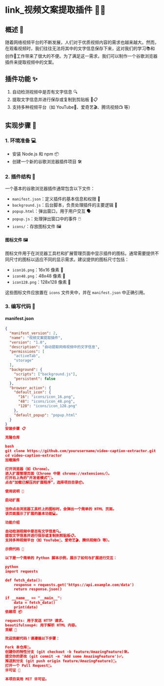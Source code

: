 # link_视频文案提取插件 🎥📝

## 概述 🌟

随着网络视频平台的不断发展，人们对于优质视频内容的需求也越来越大。然而，在观看视频时，我们往往无法将其中的文字信息保存下来，这对我们的学习📚和创作🎨工作带来了很大的不便。为了满足这一需求，我们可以制作一个谷歌浏览器插件来提取视频中的文案。

## 插件功能 ✨

1. 自动检测视频中是否有文字信息 🔍
2. 提取文字信息并进行保存或复制到剪贴板 💾📋
3. 支持多种视频平台（如 YouTube🎥、爱奇艺🎬、腾讯视频📺 等）

## 实现步骤 🚀

### 1. 环境准备 💻

- 安装 Node.js 和 npm 📦
- 创建一个新的谷歌浏览器插件项目 🛠️

### 2. 插件结构 📂

一个基本的谷歌浏览器插件通常包含以下文件：

- `manifest.json`：定义插件的基本信息和权限 📄
- `background.js`：后台脚本，负责处理插件的主要逻辑 🧠
- `popup.html`：弹出窗口，用于用户交互 🗣️
- `popup.js`：处理弹出窗口中的事件 🖱️
- `icons/`：存放图标文件 🖼️

#### 图标文件 🖼️

图标文件用于在浏览器工具栏和扩展管理页面中显示插件的图标。通常需要提供不同尺寸的图标以适应不同的显示需求。建议提供的图标尺寸包括：

- `icon16.png`：16x16 像素 📌
- `icon48.png`：48x48 像素 📌
- `icon128.png`：128x128 像素 📌

这些图标文件应放置在 `icons` 文件夹中，并在 `manifest.json` 中正确引用。

### 3. 编写代码 📝

#### manifest.json

```json
{
  "manifest_version": 2,
  "name": "视频文案提取插件",
  "version": "1.0",
  "description": "自动提取网络视频中的文字信息",
  "permissions": [
    "activeTab",
    "storage"
  ],
  "background": {
    "scripts": ["background.js"],
    "persistent": false
  },
  "browser_action": {
    "default_icon": {
      "16": "icons/icon_16.png",
      "48": "icons/icon_48.png",
      "128": "icons/icon_128.png"
    },
    "default_popup": "popup.html"
  }
}
安装步骤 📋

克隆仓库

bash
git clone https://github.com/yourusername/video-caption-extractor.git
cd video-caption-extractor
加载插件

打开浏览器（如 Chrome）。
进入扩展管理页面（Chrome 中是 chrome://extensions/）。
打开右上角的“开发者模式”🔧。
点击“加载已解压的扩展程序”，选择项目目录📦。

使用说明 📜

启动扩展

当你点击浏览器工具栏上的图标时，会弹出一个简单的 HTML 页面。
该页面展示了扩展的基本功能💻。

功能介绍

自动检测视频中是否有文字信息🔍。
提取文字信息并进行保存或复制到剪贴板📋。
支持多种视频平台（如 YouTube🎥、爱奇艺🎬、腾讯视频📺 等）。

示例代码 📝

以下是一个简单的 Python 脚本示例，展示了如何与扩展进行交互：

python
import requests

def fetch_data():
    response = requests.get('https://api.example.com/data')
    return response.json()

if __name__ == "__main__":
    data = fetch_data()
    print(data)
依赖项 📦

requests: 用于发送 HTTP 请求。
beautifulsoup4: 用于解析 HTML 内容。
贡献 🤝

欢迎贡献代码！请遵循以下步骤：

Fork 本仓库🌟。
创建你的特性分支 (git checkout -b feature/AmazingFeature)🛠️。
提交你的更改 (git commit -m 'Add some AmazingFeature')✅。
推送到分支 (git push origin feature/AmazingFeature)🚀。
打开一个 Pull Request💬。
许可证 📜

本项目采用 MIT 许可证。
